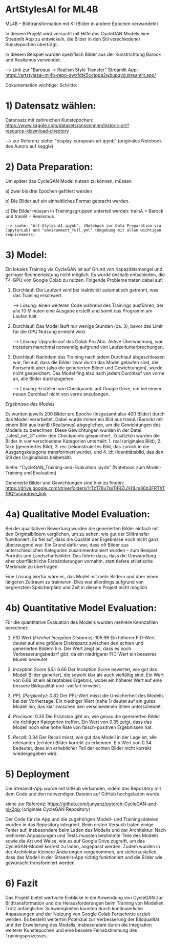 # ArtStylesAI for ML4B

 ML4B – Bildtransformation mit KI (Bilder in andere Epochen verwandeln)

In diesem Projekt wird versucht mit Hilfe des CycleGAN Models eine Streamlit App zu entwickeln, die Bilder in den Stil verschiedener Kunstepochen überträgt.  

In diesem Beispiel wurden spezifisch Bilder aus der Kunstrichtung Barock und Realismus verwendet. 

--> Link zur  "Baroque → Realism Style Transfer" Streamlit App: https://artstylesai-ml4b-repo-zwxfdtk5cctppa2wbupqvd.streamlit.app/

Dokumentation wichtiger Schritte:

# 1) Datensatz wählen:

   Datensatz mit zahlreichen Kunstepochen:  https://www.kaggle.com/datasets/ansonnnnn/historic-art?resource=download-directory
   
   --> zur Referenz siehe: "display-european-art.ipynb" (originales Notebook des Autors auf kaggle)
 
# 2) Data Preparation:

   Um später das CycleGAN Model nutzen zu können, müssen
 
   a) zwei bis drei Epochen gefiltert werden

   b) Die Bilder auf ein einheitliches Format gebracht werden.

   c) Die Bilder müssen in Trainingsgruppen unterteil werden: trainA = Barock und trainB = Realismus

    --> siehe: "Art-Styles-AI.ipynb". (Notebook zur Data Preparation via JupyterLab) und "environment_full.yml" (Umgebung mit allen wichtigen requirements)
   
# 3) Model:
   
   Ein lokales Training via CycleGAN ist auf Grund von Kapazitätsmangel und geringer Rechnerleistung nicht möglich.
   Es wurde deshalb entschieden, die T4-GPU von Google Colab zu nutzen.
   Folgende Probleme traten dabei auf:
   
1. Durchlauf:
   Die Laufzeit wird bei Inaktivität automatisch getrennt, was das Training erschwert.

   --> Lösung: einen weiteren Code während des Trainings ausführen, der alle      10 Minuten eine Ausgabe erstellt und somit das Programm am Laufen hält.
2. Durchlauf:
   Das Model läuft nur wenige Stunden (ca. 3), bevor das Limit für die GPU Nutzung erreicht wird.

    --> Lösung: Upgrade auf das Colab Pro Abo. Aktive Überwachung, war trotzdem manchmal notwendig aufgrund von Laufzeitunterbrechungen.
   
3. Durchlauf:
   Nachdem das Training nach jedem Durchlauf abgeschlossen war, fiel auf, dass die Bilder zwar durch das Model gelaufen sind, der Fortschritt aber (also die         generierten Bilder und Gewichtungen), wurde nicht gespeichert. Das Model fing also nach jedem Durchlauf von vorne an, alle Bilder durchzugehen.

   --> Lösung: Erstellen von Checkpoints auf Google Drive, um bei einem neuen Durchlauf nicht von vorne anzufangen.

*Ergebnisse des Models*

  Es wurden jeweils 200 Bilder pro Epoche (insgesamt also 400 Bilder) durch das Modell verarbeitet. Dabei wurde immer ein Bild aus trainA (Barock) mit einem Bild aus trainB (Realismus) abgeglichen, um die Gewichtungen des Modells zu berechnen. Diese Gewichtungen wurden in der Datei „latest_net_G“ unter den Checkpoints gespeichert. Zusätzlich wurden die Bilder in vier verschiedene Kategorien unterteilt: 1. real (originales Bild), 2. fake (generiertes Bild), 3. rec (rekonstruiertes Bild, das zurück in die Ausgangskategorie transformiert wurde), und 4. idt (Identitätsbild, das den Stil des Originalbilds beibehält).
   
   Siehe: "CycleGAN_Training-and-Evaluation.ipynb" (Notebook zum Model-Training und Evaluation)

   Generierte Bilder und Gewichtungen sind hier zu finden: https://drive.google.com/drive/folders/1rTzT78v7ssT4RZu1H1Lm36b3FRThT19Q?usp=drive_link

# 4a) Qualitative Model Evaluation:

Bei der qualitativen Bewertung wurden die generierten Bilder einfach mit den Originalbildern verglichen, um zu sehen, wie gut der Stiltransfer funktioniert. Es fiel auf, dass die Qualität der Ergebnisse noch nicht ganz überzeugend war. Ein Grund dafür war, dass oft Bilder aus unterschiedlichen Kategorien zusammentrainiert wurden – zum Beispiel Porträts und Landschaftsbilder. Das führte dazu, dass die Umwandlung eher oberflächliche Farbänderungen vornahm, statt tiefere stilistische Merkmale zu übertragen. 

Eine Lösung hierfür wäre es, das Model mit mehr Bildern und über einen längeren Zeitraum zu trainieren. Dies war allerdings aufgrund von begrenztem Speicherplatz und Zeit in diesem Projekt nicht möglich.

# 4b) Quantitative Model Evaluation:

Für die quantitative Evaluation des Modells wurden mehrere Kennzahlen berechnet:

1. *FID Wert (Fréchet Inception Distance)*: 105.96
Ein höherer FID-Wert deutet auf eine größere Diskrepanz zwischen den echten und generierten Bildern hin. Der Wert zeigt an, dass es noch Verbesserungsbedarf gibt, da ein niedrigerer FID-Wert ein besseres Modell bedeutet.

2. *Inception Score (IS)*: 6.66
Der Inception Score bewertet, wie gut das Modell Bilder generiert, die sowohl klar als auch vielfältig sind. Ein Wert von 6.66 ist ein akzeptables Ergebnis, wobei ein höherer Wert auf eine bessere Bildqualität und -vielfalt hinweist.

3. *PPL (Perplexity)*: 0.82
Der PPL-Wert misst die Unsicherheit des Modells bei der Vorhersage. Ein niedriger Wert (nahe 1) deutet auf ein gutes Modell hin, das klar zwischen den verschiedenen Stilen unterscheidet.

4. *Precision*: 0.35
Die Präzision gibt an, wie genau die generierten Bilder die richtigen Kategorien treffen. Ein Wert von 0.35 zeigt, dass das Modell noch eine hohe Rate von falsch-positiven Ergebnissen hat.

5. *Recall*: 0.34
Der Recall misst, wie gut das Modell in der Lage ist, alle relevanten (echten) Bilder korrekt zu erkennen. Ein Wert von 0.34 bedeutet, dass ein erheblicher Teil der echten Bilder nicht korrekt wiedergegeben wird.

# 5) Deployment

Die Streamlit-App wurde mit GitHub verbunden, indem das Repository mit dem Code und den notwendigen Dateien auf GitHub hochgeladen wurde.

siehe zur Referenz: https://github.com/junyanz/pytorch-CycleGAN-and-pix2pix (originale CycleGAN Repository)

Der Code für die App und die zugehörigen Modell- und Trainingsdateien wurden in das Repository integriert. Beim ersten Versuch traten einige Fehler auf, insbesondere beim Laden des Modells und der Architektur. Nach mehreren Anpassungen und Tests mussten bestimmte Teile des Modells sowie die Art und Weise, wie es auf Google Drive zugreift, um das CycleGAN-Modell korrekt zu laden, angepasst werden. Zudem wurden in der Architektur kleinere Änderungen vorgenommen, um sicherzustellen, dass das Modell in der Streamlit-App richtig funktioniert und die Bilder wie gewünscht transformiert werden. 

# 6) Fazit
Das Projekt bietet wertvolle Einblicke in die Anwendung von CycleGAN zur Bildtransformation und die Herausforderungen beim Training von Modellen. Trotz anfänglicher Schwierigkeiten konnten durch kontinuierliche Anpassungen und der Nutzung von Google Colab Fortschritte erzielt werden. Es besteht weiterhin Potenzial zur Verbesserung der Bildqualität und der Erweiterung des Modells, insbesondere durch die Integration weiterer Kunstepochen und eine bessere Feinabstimmung des Trainingsprozesses.
